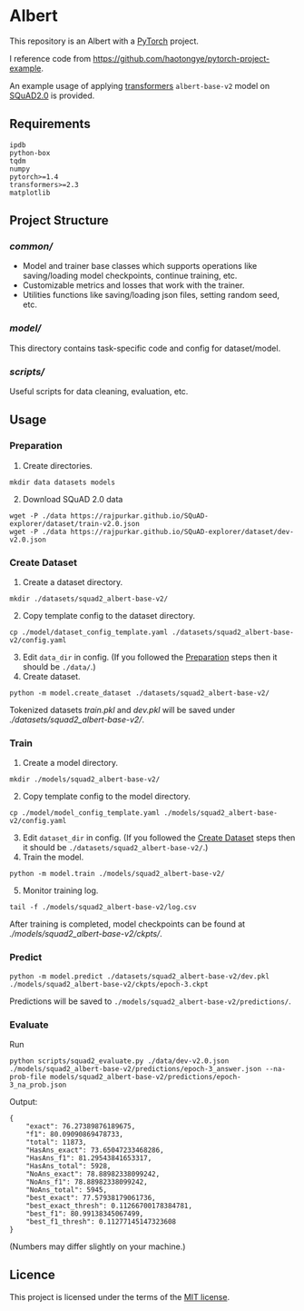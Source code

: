 # Albert

This repository is  an Albert with a [PyTorch](https://pytorch.org/) project.

I reference code from https://github.com/haotongye/pytorch-project-example.

An example usage of applying [transformers](https://github.com/huggingface/transformers) `albert-base-v2` model on [SQuAD2.0](https://rajpurkar.github.io/SQuAD-explorer/) is provided.

## Requirements

```
ipdb
python-box
tqdm
numpy
pytorch>=1.4
transformers>=2.3
matplotlib
```

## Project Structure

### *common/*

- Model and trainer base classes which supports operations like saving/loading
  model checkpoints, continue training, etc.
- Customizable metrics and losses that work with the trainer.
- Utilities functions like saving/loading json files, setting random seed, etc.

### *model/*

This directory contains task-specific code and config for dataset/model.

### *scripts/*

Useful scripts for data cleaning, evaluation, etc.

## Usage

### Preparation

1. Create directories.

```
mkdir data datasets models
```

2. Download SQuAD 2.0 data

```
wget -P ./data https://rajpurkar.github.io/SQuAD-explorer/dataset/train-v2.0.json
wget -P ./data https://rajpurkar.github.io/SQuAD-explorer/dataset/dev-v2.0.json
```

### Create Dataset

1. Create a dataset directory.

```
mkdir ./datasets/squad2_albert-base-v2/
```

2. Copy template config to the dataset directory.

```
cp ./model/dataset_config_template.yaml ./datasets/squad2_albert-base-v2/config.yaml
```

3. Edit `data_dir` in config. (If you followed the [Preparation](###Preparation) steps
   then it should be `./data/`.)
4. Create dataset.

```
python -m model.create_dataset ./datasets/squad2_albert-base-v2/
```

Tokenized datasets *train.pkl* and *dev.pkl* will be saved under
*./datasets/squad2_albert-base-v2/*.

### Train

1. Create a model directory.

```
mkdir ./models/squad2_albert-base-v2/
```

2. Copy template config to the model directory.

```
cp ./model/model_config_template.yaml ./models/squad2_albert-base-v2/config.yaml
```

3. Edit `dataset_dir` in config. (If you followed the
   [Create Dataset](###Create-Dataset) steps then it should be
   `./datasets/squad2_albert-base-v2/`.)
4. Train the model.

```
python -m model.train ./models/squad2_albert-base-v2/
```

5. Monitor training log.

```
tail -f ./models/squad2_albert-base-v2/log.csv
```

After training is completed, model checkpoints can be found at
*./models/squad2_albert-base-v2/ckpts/*.

### Predict

```
python -m model.predict ./datasets/squad2_albert-base-v2/dev.pkl ./models/squad2_albert-base-v2/ckpts/epoch-3.ckpt
```

Predictions will be saved to `./models/squad2_albert-base-v2/predictions/`.

### Evaluate

Run

```
python scripts/squad2_evaluate.py ./data/dev-v2.0.json ./models/squad2_albert-base-v2/predictions/epoch-3_answer.json --na-prob-file models/squad2_albert-base-v2/predictions/epoch-3_na_prob.json
```

Output:

```
{
    "exact": 76.27389876189675,
    "f1": 80.09090869478733,
    "total": 11873,
    "HasAns_exact": 73.65047233468286,
    "HasAns_f1": 81.29543841653317,
    "HasAns_total": 5928,
    "NoAns_exact": 78.88982338099242,
    "NoAns_f1": 78.88982338099242,
    "NoAns_total": 5945,
    "best_exact": 77.57938179061736,
    "best_exact_thresh": 0.11266700178384781,
    "best_f1": 80.99138345067499,
    "best_f1_thresh": 0.11277145147323608
}
```

(Numbers may differ slightly on your machine.)

## Licence

This project is licensed under the terms of the [MIT license](LICENSE.txt).
